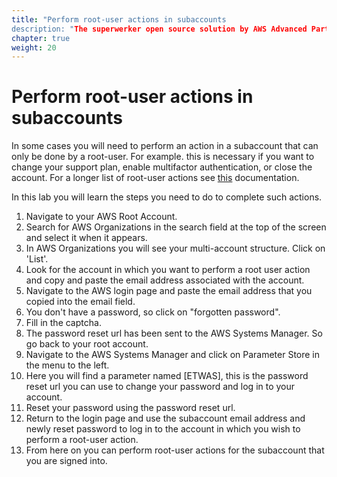 ```yaml
---
title: "Perform root-user actions in subaccounts
description: "The superwerker open source solution by AWS Advanced Partners kreuzwerker and superluminar automates the setup of an AWS Cloud environment with prescriptive best practices. It enables startups and SMBs to focus on their core business - by saving setup and maintenance time and money."
chapter: true
weight: 20
---
```


# Perform root-user actions in subaccounts

In some cases you will need to perform an action in a subaccount that can only be done by a root-user. For example. this is necessary if you want to change your support plan, enable multifactor authentication, or close the account. For a longer list of root-user actions see [this](https://docs.aws.amazon.com/general/latest/gr/root-vs-iam.html) documentation.

In this lab you will learn the steps you need to do to complete such actions.


1. Navigate to your AWS Root Account.
1. Search for AWS Organizations in the search field at the top of the screen and select it when it appears.
1. In AWS Organizations you will see your multi-account structure. Click on 'List'.
1. Look for the account in which you want to perform a root user action and copy and paste the email address associated with the account.
1. Navigate to the AWS login page and paste the email address that you copied into the email field.
1. You don't have a password, so click on "forgotten password".
1. Fill in the captcha.
1. The password reset url has been sent to the AWS Systems Manager. So go back to your root account.
1. Navigate to the AWS Systems Manager and click on Parameter Store in the menu to the left.
1. Here you will find a parameter named [ETWAS], this is the password reset url you can use to change your password and log in to your account.
1. Reset your password using the password reset url.
1. Return to the login page and use the subaccount email address and newly reset password to log in to the account in which you wish to perform a root-user action.
1. From here on you can perform root-user actions for the subaccount that you are signed into.